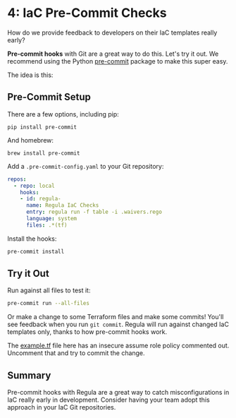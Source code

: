 # 4: IaC Pre-Commit Checks

How do we provide feedback to developers on their IaC templates really early?

**Pre-commit hooks** with Git are a great way to do this. Let's try it out. We
recommend using the Python [pre-commit](https://pre-commit.com/) package to make
this super easy.

The idea is this: 

## Pre-Commit Setup

There are a few options, including pip:

```
pip install pre-commit
```

And homebrew:

```
brew install pre-commit
```

Add a `.pre-commit-config.yaml` to your Git repository:

```yaml
repos:
  - repo: local
    hooks:
    - id: regula-
      name: Regula IaC Checks
      entry: regula run -f table -i .waivers.rego
      language: system
      files: .*(tf)
```

Install the hooks:

```bash
pre-commit install
```

## Try it Out

Run against all files to test it:

```bash
pre-commit run --all-files
```

Or make a change to some Terraform files and make some commits! You'll see
feedback when you run `git commit`. Regula will run against changed IaC templates only, thanks to how pre-commit hooks work.

The [example.tf](./example.tf) file here has an insecure assume role policy
commented out. Uncomment that and try to commit the change.

## Summary

Pre-commit hooks with Regula are a great way to catch misconfigurations in IaC
really early in development. Consider having your team adopt this approach in
your IaC Git repositories.
